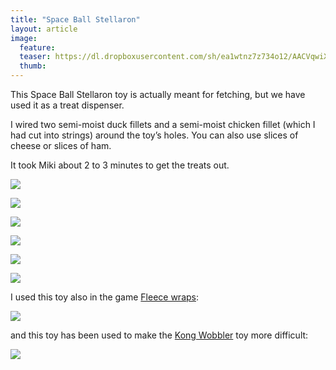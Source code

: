 ```yaml
---
title: "Space Ball Stellaron"
layout: article
image:
  feature:
  teaser: https://dl.dropboxusercontent.com/sh/ea1wtnz7z734o12/AACVqwiXUwMxJtWqmAw09pZNa/aktivointi/space-ball-stellaron/DSC49658-245px.jpg
  thumb:
---
```


This Space Ball Stellaron toy is actually meant for fetching, but we have used it as a treat dispenser.

I wired two semi-moist duck fillets and a semi-moist chicken fillet (which I had cut into strings) around the toy’s holes. You can also use slices of cheese or slices of ham.

It took Miki about 2 to 3 minutes to get the treats out.

[![](https://dl.dropboxusercontent.com/sh/ea1wtnz7z734o12/AACDnUHhQ9F-jPXvvK5-dECfa/aktivointi/space-ball-stellaron/DSC49658-800px.jpg)](https://dl.dropboxusercontent.com/sh/ea1wtnz7z734o12/AAAWCmUZYaHr78wsqqEb3b9ca/aktivointi/space-ball-stellaron/DSC49658.jpg)

[![](https://dl.dropboxusercontent.com/sh/ea1wtnz7z734o12/AACBIsUHz-eHGSE4TwxAQOdJa/aktivointi/space-ball-stellaron/DSC49601-800px.jpg)](https://dl.dropboxusercontent.com/sh/ea1wtnz7z734o12/AACf3AskR5w7YrrwjTD6lya_a/aktivointi/space-ball-stellaron/DSC49601.jpg)

[![](https://dl.dropboxusercontent.com/sh/ea1wtnz7z734o12/AACHDso3GT987FxiCh-FbrfMa/aktivointi/space-ball-stellaron/DSC49633-800px.jpg)](https://dl.dropboxusercontent.com/sh/ea1wtnz7z734o12/AACrEo_A3MIynT3uLY1jDvs1a/aktivointi/space-ball-stellaron/DSC49633.jpg)

[![](https://dl.dropboxusercontent.com/sh/ea1wtnz7z734o12/AACMyJpoDnZHXwi72rXuT5nra/aktivointi/space-ball-stellaron/DSC49681-800px.jpg)](https://dl.dropboxusercontent.com/sh/ea1wtnz7z734o12/AAAP5yPbyTeQ_UGFmiGQSA3Sa/aktivointi/space-ball-stellaron/DSC49681.jpg)

[![](https://dl.dropboxusercontent.com/sh/ea1wtnz7z734o12/AACfIX-YgmPNOhylcI0T_1H2a/aktivointi/space-ball-stellaron/DSC49692-800px.jpg)](https://dl.dropboxusercontent.com/sh/ea1wtnz7z734o12/AAAuitBqzpwMtkq85A7epOeTa/aktivointi/space-ball-stellaron/DSC49692.jpg)

[![](https://dl.dropboxusercontent.com/sh/ea1wtnz7z734o12/AACDVTDYX5ny5xTTL34agEY3a/aktivointi/space-ball-stellaron/DSC49583-800px.jpg)](https://dl.dropboxusercontent.com/sh/ea1wtnz7z734o12/AAAJWNMdoDeDbOpgN4Nlfeu_a/aktivointi/space-ball-stellaron/DSC49583.jpg)

I used this toy also in the game [Fleece wraps](/en/brain-games/fleece-wraps/):

[![](https://dl.dropboxusercontent.com/sh/ea1wtnz7z734o12/AABB0qXNBsPMDwaNIQGIghoca/aktivointi/fleecekiepit/DS08123-800px.jpg)](/en/brain-games/fleece-wraps/)

and this toy has been used to make the [Kong Wobbler](/en/treat-dispensers/kong-wobbler/) toy more difficult:

[![](https://dl.dropboxusercontent.com/sh/ea1wtnz7z734o12/AAB-1eJtz-X_hrj3IEKFUraxa/aktivointilelut/kongit/DS41310-800px.jpg)](https://dl.dropboxusercontent.com/sh/ea1wtnz7z734o12/AAAxK7-0bJyTMWkcpKDb0Y4ca/aktivointilelut/kongit/DS41310.jpg)
